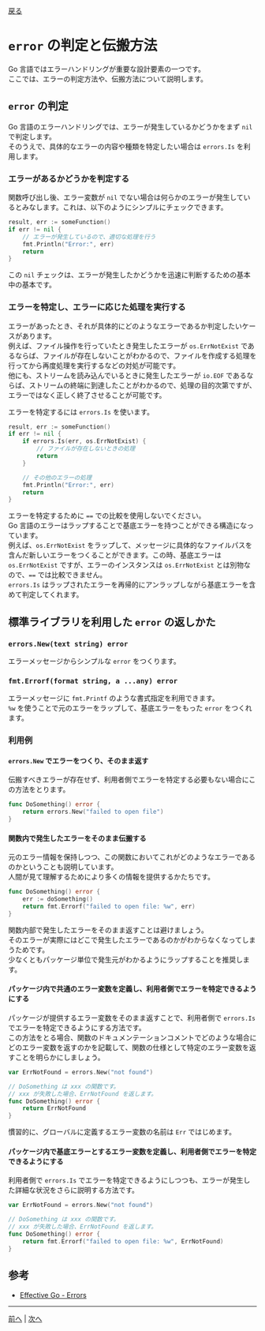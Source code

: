 [戻る](../README.md)

# `error` の判定と伝搬方法

Go 言語ではエラーハンドリングが重要な設計要素の一つです。  
ここでは、エラーの判定方法や、伝搬方法について説明します。

## `error` の判定

Go 言語のエラーハンドリングでは、エラーが発生しているかどうかをまず `nil` で判定します。  
そのうえで、具体的なエラーの内容や種類を特定したい場合は `errors.Is` を利用します。

### エラーがあるかどうかを判定する

関数呼び出し後、エラー変数が `nil` でない場合は何らかのエラーが発生しているとみなします。これは、以下のようにシンプルにチェックできます。

```go
result, err := someFunction()
if err != nil {
    // エラーが発生しているので、適切な処理を行う
    fmt.Println("Error:", err)
    return
}
```

この `nil` チェックは、エラーが発生したかどうかを迅速に判断するための基本中の基本です。

### エラーを特定し、エラーに応じた処理を実行する

エラーがあったとき、それが具体的にどのようなエラーであるか判定したいケースがあります。  
例えば、ファイル操作を行っていたとき発生したエラーが `os.ErrNotExist` であるならば、ファイルが存在しないことがわかるので、ファイルを作成する処理を行ってから再度処理を実行するなどの対処が可能です。  
他にも、ストリームを読み込んでいるときに発生したエラーが `io.EOF` であるならば、ストリームの終端に到達したことがわかるので、処理の目的次第ですが、エラーではなく正しく終了させることが可能です。

エラーを特定するには `errors.Is` を使います。  

```go
result, err := someFunction()
if err != nil {
    if errors.Is(err, os.ErrNotExist) {
        // ファイルが存在しないときの処理
        return
    }

    // その他のエラーの処理
    fmt.Println("Error:", err)
    return
}
```

エラーを特定するために `==` での比較を使用しないでください。  
Go 言語のエラーはラップすることで基底エラーを持つことができる構造になっています。  
例えば、`os.ErrNotExist` をラップして、メッセージに具体的なファイルパスを含んだ新しいエラーをつくることができます。この時、基底エラーは `os.ErrNotExist` ですが、エラーのインスタンスは `os.ErrNotExist` とは別物なので、`==` では比較できません。  
`errors.Is` はラップされたエラーを再帰的にアンラップしながら基底エラーを含めて判定してくれます。

## 標準ライブラリを利用した `error` の返しかた

### `errors.New(text string) error`

エラーメッセージからシンプルな `error` をつくります。

### `fmt.Errorf(format string, a ...any) error`

エラーメッセージに `fmt.Printf` のような書式指定を利用できます。  
`%w` を使うことで元のエラーをラップして、基底エラーをもった `error` をつくれます。  

### 利用例

#### `errors.New` でエラーをつくり、そのまま返す

伝搬すべきエラーが存在せず、利用者側でエラーを特定する必要もない場合にこの方法をとります。

```go
func DoSomething() error {
    return errors.New("failed to open file")
}
```

#### 関数内で発生したエラーをそのまま伝搬する

元のエラー情報を保持しつつ、この関数においてこれがどのようなエラーであるのかということも説明しています。  
人間が見て理解するためにより多くの情報を提供するかたちです。

```go
func DoSomething() error {
    err := doSomething()
    return fmt.Errorf("failed to open file: %w", err)
}
```

関数内部で発生したエラーをそのまま返すことは避けましょう。  
そのエラーが実際にはどこで発生したエラーであるのかがわからなくなってしまうためです。  
少なくともパッケージ単位で発生元がわかるようにラップすることを推奨します。

#### パッケージ内で共通のエラー変数を定義し、利用者側でエラーを特定できるようにする

パッケージが提供するエラー変数をそのまま返すことで、利用者側で `errors.Is` でエラーを特定できるようにする方法です。  
この方法をとる場合、関数のドキュメンテーションコメントでどのような場合にどのエラー変数を返すのかを記載して、関数の仕様として特定のエラー変数を返すことを明らかにしましょう。

```go
var ErrNotFound = errors.New("not found")

// DoSomething は xxx の関数です。
// xxx が失敗した場合、ErrNotFound を返します。
func DoSomething() error {
    return ErrNotFound
}
```

慣習的に、グローバルに定義するエラー変数の名前は `Err` ではじめます。

#### パッケージ内で基底エラーとするエラー変数を定義し、利用者側でエラーを特定できるようにする

利用者側で `errors.Is` でエラーを特定できるようにしつつも、エラーが発生した詳細な状況をさらに説明する方法です。

```go
var ErrNotFound = errors.New("not found")

// DoSomething は xxx の関数です。
// xxx が失敗した場合、ErrNotFound を返します。
func DoSomething() error {
    return fmt.Errorf("failed to open file: %w", ErrNotFound)
}
```

## 参考

- [Effective Go - Errors](https://go.dev/doc/effective_go#errors)

----
[前へ](../04_io.Readerとio.Writer/README.md) | [次へ](../06_関数と関数リテラル、クロージャ/README.md)
